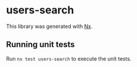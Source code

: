 # users-search

This library was generated with [Nx](https://nx.dev).

## Running unit tests

Run `nx test users-search` to execute the unit tests.
